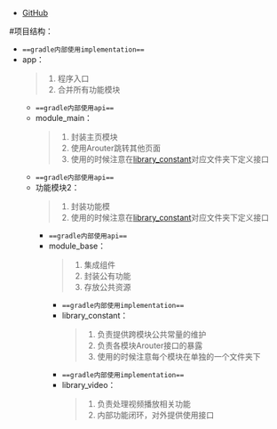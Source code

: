 - [GitHub](https://github.com/yangshuaionline/YsTiktok)






#项目结构：
+ `==gradle内部使用implementation==`
+ app：
    >1. 程序入口
    >2. 合并所有功能模块
    - `==gradle内部使用api==`
    - module_main：
      >1. 封装主页模块
      >2. 使用Arouter跳转其他页面
      >3. 使用的时候注意在[library_constant](#library_constant)对应文件夹下定义接口
    - `==gradle内部使用api==`
    - 功能模块2：
      >1. 封装功能模
      >2. 使用的时候注意在[library_constant](#library_constant)对应文件夹下定义接口
      * `==gradle内部使用api==`
      * module_base：
        >1. 集成组件
        >2. 封装公有功能
        >3. 存放公共资源
        + `==gradle内部使用implementation==`
        + <a id="library_constant">library_constant</a>：
          >1. 负责提供跨模块公共常量的维护
          >2. 负责各模块Arouter接口的暴露
          >3. 使用的时候注意每个模块在单独的一个文件夹下
        + `==gradle内部使用implementation==` 
        + library_video：
          >1. 负责处理视频播放相关功能
          >2. 内部功能闭环，对外提供使用接口

        
            
                


